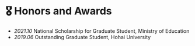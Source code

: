 # 🎖 Honors and Awards
- *2021.10* National Scholarship for Graduate Student, Ministry of Education
- *2019.06* Outstanding Graduate Student, Hohai University